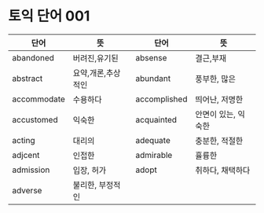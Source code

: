 # 토익 단어 001

| 단어 | 뜻 | 단어 | 뜻 |
| --- | --- | --- | --- |
| abandoned |  버려진,유기된 | absense | 결근,부재 |
| abstract | 요약,개론,추상적인 | abundant | 풍부한, 많은 |
| accommodate | 수용하다 | accomplished | 띄어난, 저명한 |
| accustomed | 익숙한 | acquainted | 안면이 있는, 익숙한 |
| acting | 대리의 | adequate | 충분한, 적절한 |
| adjcent | 인접한 | admirable | 휼륭한 |
| admission | 입장, 허가 | adopt | 취하다, 채택하다 |
| adverse |  불리한, 부정적인 | | |  